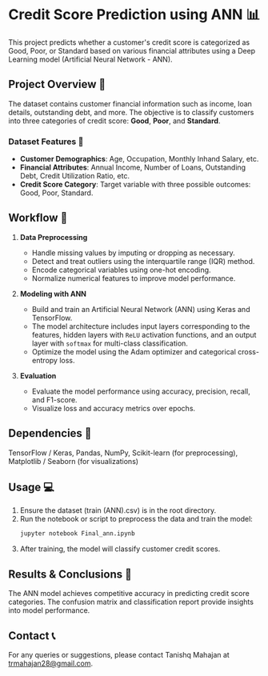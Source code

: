 # Credit Score Prediction using ANN 📊

This project predicts whether a customer's credit score is categorized as Good, Poor, or Standard based on various financial attributes using a Deep Learning model (Artificial Neural Network - ANN).

## Project Overview 📝

The dataset contains customer financial information such as income, loan details, outstanding debt, and more. The objective is to classify customers into three categories of credit score: **Good**, **Poor**, and **Standard**.

### Dataset Features 📁

- **Customer Demographics**: Age, Occupation, Monthly Inhand Salary, etc.
- **Financial Attributes**: Annual Income, Number of Loans, Outstanding Debt, Credit Utilization Ratio, etc.
- **Credit Score Category**: Target variable with three possible outcomes: Good, Poor, Standard.

## Workflow 🚀

1. **Data Preprocessing**
   - Handle missing values by imputing or dropping as necessary.
   - Detect and treat outliers using the interquartile range (IQR) method.
   - Encode categorical variables using one-hot encoding.
   - Normalize numerical features to improve model performance.

2. **Modeling with ANN**
   - Build and train an Artificial Neural Network (ANN) using Keras and TensorFlow.
   - The model architecture includes input layers corresponding to the features, hidden layers with `ReLU` activation functions, and an output layer with `softmax` for multi-class classification.
   - Optimize the model using the Adam optimizer and categorical cross-entropy loss.

3. **Evaluation**
   - Evaluate the model performance using accuracy, precision, recall, and F1-score.
   - Visualize loss and accuracy metrics over epochs.

## Dependencies 🔧

TensorFlow / Keras,
Pandas, NumPy,
Scikit-learn (for preprocessing),
Matplotlib / Seaborn (for visualizations)

## Usage 💻

1. Ensure the dataset (train (ANN).csv) is in the root directory.
2. Run the notebook or script to preprocess the data and train the model:
    ```bash
    jupyter notebook Final_ann.ipynb
3. After training, the model will classify customer credit scores.

## Results & Conclusions 🏁

The ANN model achieves competitive accuracy in predicting credit score categories. The confusion matrix and classification report provide insights into model performance.

## Contact 📞

For any queries or suggestions, please contact Tanishq Mahajan at trmahajan28@gmail.com.
